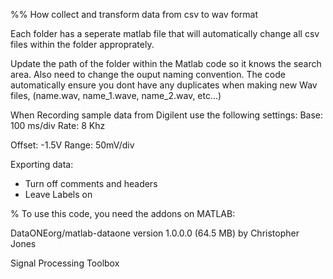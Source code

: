 %% How collect and transform data from csv to wav format

Each folder has a seperate matlab file that will automatically change all csv files within the folder approprately. 

Update the path of the folder within the Matlab code so it knows the search area. Also need to change the ouput naming convention. The code automatically ensure you dont have any duplicates when making new Wav files, (name.wav, name_1.wave, name_2.wav, etc...)

When Recording sample data from Digilent use the following settings:
Base: 100 ms/div
Rate: 8 Khz

Offset: -1.5V
Range: 50mV/div

Exporting data: 
- Turn off comments and headers
- Leave Labels on

% To use this code, you need the addons on MATLAB: 

DataONEorg/matlab-dataone
version 1.0.0.0 (64.5 MB) by Christopher Jones

Signal Processing Toolbox